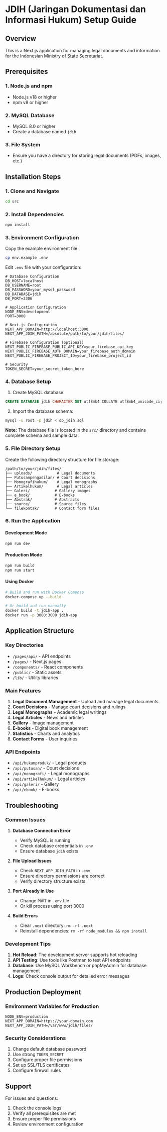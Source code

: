 # JDIH (Jaringan Dokumentasi dan Informasi Hukum) Setup Guide

## Overview
This is a Next.js application for managing legal documents and information for the Indonesian Ministry of State Secretariat.

## Prerequisites

### 1. Node.js and npm
- Node.js v18 or higher
- npm v8 or higher

### 2. MySQL Database
- MySQL 8.0 or higher
- Create a database named `jdih`

### 3. File System
- Ensure you have a directory for storing legal documents (PDFs, images, etc.)

## Installation Steps

### 1. Clone and Navigate
```bash
cd src
```

### 2. Install Dependencies
```bash
npm install
```

### 3. Environment Configuration
Copy the example environment file:
```bash
cp env.example .env
```

Edit `.env` file with your configuration:
```env
# Database Configuration
DB_HOST=localhost
DB_USERNAME=root
DB_PASSWORD=your_mysql_password
DB_DATABASE=jdih
DB_PORT=3306

# Application Configuration
NODE_ENV=development
PORT=3000

# Next.js Configuration
NEXT_APP_DOMAIN=http://localhost:3000
NEXT_APP_JDIH_PATH=/absolute/path/to/your/jdih/files/

# Firebase Configuration (optional)
NEXT_PUBLIC_FIREBASE_PUBLIC_API_KEY=your_firebase_api_key
NEXT_PUBLIC_FIREBASE_AUTH_DOMAIN=your_firebase_auth_domain
NEXT_PUBLIC_FIREBASE_PROJECT_ID=your_firebase_project_id

# Security
TOKEN_SECRET=your_secret_token_here
```

### 4. Database Setup
1. Create MySQL database:
```sql
CREATE DATABASE jdih CHARACTER SET utf8mb4 COLLATE utf8mb4_unicode_ci;
```

2. Import the database schema:
```bash
mysql -u root -p jdih < db_jdih.sql
```

**Note:** The database file is located in the `src/` directory and contains complete schema and sample data.

### 5. File Directory Setup
Create the following directory structure for file storage:
```
/path/to/your/jdih/files/
├── uploads/           # Legal documents
├── Putusanpengadilan/ # Court decisions
├── Monografihukum/    # Legal monographs
├── Artikelhukum/      # Legal articles
├── Galeri/           # Gallery images
├── e_book/           # E-books
├── Abstrak/          # Abstracts
├── source/           # Source files
└── filekontak/       # Contact form files
```

### 6. Run the Application

#### Development Mode
```bash
npm run dev
```

#### Production Mode
```bash
npm run build
npm run start
```

#### Using Docker
```bash
# Build and run with Docker Compose
docker-compose up --build

# Or build and run manually
docker build -t jdih-app .
docker run -p 3000:3000 jdih-app
```

## Application Structure

### Key Directories
- `/pages/api/` - API endpoints
- `/pages/` - Next.js pages
- `/components/` - React components
- `/public/` - Static assets
- `/lib/` - Utility libraries

### Main Features
1. **Legal Document Management** - Upload and manage legal documents
2. **Court Decisions** - Manage court decisions and rulings
3. **Legal Monographs** - Academic legal writings
4. **Legal Articles** - News and articles
5. **Gallery** - Image management
6. **E-books** - Digital book management
7. **Statistics** - Charts and analytics
8. **Contact Forms** - User inquiries

### API Endpoints
- `/api/hukumproduk/` - Legal products
- `/api/putusan/` - Court decisions
- `/api/monografi/` - Legal monographs
- `/api/artikelhukum/` - Legal articles
- `/api/galeri/` - Gallery
- `/api/ebook/` - E-books

## Troubleshooting

### Common Issues

1. **Database Connection Error**
   - Verify MySQL is running
   - Check database credentials in `.env`
   - Ensure database `jdih` exists

2. **File Upload Issues**
   - Check `NEXT_APP_JDIH_PATH` in `.env`
   - Ensure directory permissions are correct
   - Verify directory structure exists

3. **Port Already in Use**
   - Change `PORT` in `.env` file
   - Or kill process using port 3000

4. **Build Errors**
   - Clear `.next` directory: `rm -rf .next`
   - Reinstall dependencies: `rm -rf node_modules && npm install`

### Development Tips

1. **Hot Reload**: The development server supports hot reloading
2. **API Testing**: Use tools like Postman to test API endpoints
3. **Database**: Use MySQL Workbench or phpMyAdmin for database management
4. **Logs**: Check console output for detailed error messages

## Production Deployment

### Environment Variables for Production
```env
NODE_ENV=production
NEXT_APP_DOMAIN=https://your-domain.com
NEXT_APP_JDIH_PATH=/var/www/jdih/files/
```

### Security Considerations
1. Change default database password
2. Use strong `TOKEN_SECRET`
3. Configure proper file permissions
4. Set up SSL/TLS certificates
5. Configure firewall rules

## Support

For issues and questions:
1. Check the console logs
2. Verify all prerequisites are met
3. Ensure proper file permissions
4. Review environment configuration 